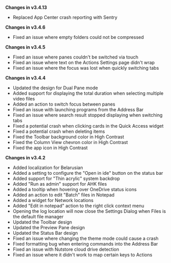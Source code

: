 **Changes in v3.4.13**

- Replaced App Center crash reporting with Sentry 

**Changes in v3.4.6**

- Fixed an issue where empty folders could not be compressed

**Changes in v3.4.5**

- Fixed an issue where panes couldn't be switched via touch
- Fixed an issue where text on the Actions Settings page didn't wrap
- Fixed an issue where the focus was lost when quickly switching tabs

**Changes in v3.4.4**

- Updated the design for Dual Pane mode
- Added support for displaying the total duration when selecting multiple video files
- Added an action to switch focus between panes
- Fixed an issue with launching programs from the Address Bar
- Fixed an issue where search result stopped displaying when switching tabs
- Fixed a potential crash when clicking cards in the Quick Access widget
- Fixed a potential crash when deleting items
- Fixed the Toolbar background color in High Contrast
- Fixed the Column View chevron color in High Contrast
- Fixed the app icon in High Contrast

**Changes in v3.4.2**

- Added localization for Belarusian
- Added a setting to configure the "Open in ide" button on the status bar
- Added support for "Thin acrylic" system backdrop
- Added "Run as admin" support for AHK files
- Added a tooltip when hovering over OneDrive status icons
- Added an action to edit "Batch" files in Notepad
- Added a widget for Network locations
- Added "Edit in notepad" action to the right click context menu
- Opening the log location will now close the Settings Dialog when Files is the default file manager
- Updated the Toolbar design
- Updated the Preview Pane design
- Updated the Status Bar design
- Fixed an issue where changing the theme mode could cause a crash
- Fixed formatting bug when entering commands into the Address Bar
- Fixed an issue with Nutstore cloud drive detection
- Fixed an issue where it didn't work to map certain keys to Actions
